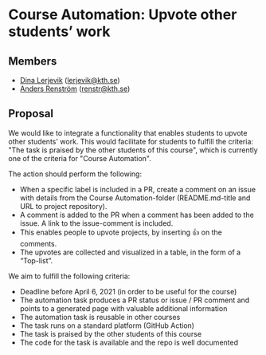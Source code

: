# Course Automation: Upvote other students’ work    
 
## Members

- [Dina Lerjevik](https://github.com/dmariel) (lerjevik@kth.se)
- [Anders Renström](https://github.com/Renstrom) (renstr@kth.se)
 
## Proposal
 
We would like to integrate a functionality that enables students to upvote other students' work. This would facilitate for students to fulfill the criteria: "The task is praised by the other students of this course", which is currently one of the criteria for "Course Automation".
 
The action should perform the following:  
 
* When a specific label is included in a PR, create a comment on an issue with details from the Course Automation-folder (README.md-title and URL to project repository).
* A comment is added to the PR when a comment has been added to the issue. A link to the issue-comment is included.
* This enables people to upvote projects, by inserting :thumbsup: on the comments.
* The upvotes are collected and visualized in a table, in the form of a “Top-list”.
 
We aim to fulfill the following criteria:
 
* Deadline before April 6, 2021 (in order to be useful for the course)
* The automation task produces a PR status or issue / PR comment and points to a generated page with valuable additional information
* The automation task is reusable in other courses
* The task runs on a standard platform (GitHub Action)
* The task is praised by the other students of this course 
* The code for the task is available and the repo is well documented      
